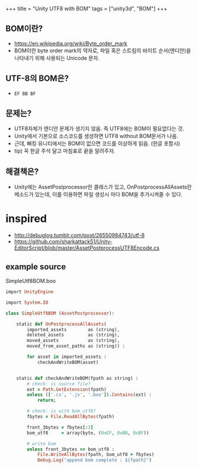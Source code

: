 +++
title = "Unity UTF8 with BOM"
tags = ["unity3d", "BOM"]
+++

## BOM이란?

- <https://en.wikipedia.org/wiki/Byte_order_mark>
- BOM이란 byte order mark의 약자로, 파일 혹은 스트림의 바이트 순서(엔디안)을 나타내기 위해 사용되는 Unicode 문자.

## UTF-8의 BOM은?

- `EF BB BF`

## 문제는?

- UTF8자체가 엔디안 문제가 생기지 않음. 즉 UTF8에는 BOM이 필요없다는 것.
- Unity에서 기본으로 소스코드를 생성하면 UTF8 without BOM문서가 나옴.
- 근데, 뻐킹 유니티에서는 BOM이 없으면 코드를 이상하게 읽음. (한글 포함시)
- tip) 꼭 한글 주석 달고 마침표로 끝을 알려주자.

## 해결책은?

-  Unity에는 AssetPostprocessor란 클래스가 있고, OnPostprocessAllAssets란 메소드가 있는데, 이를 이용하면 파일 생성시 마다 BOM을 추가시켜줄 수 있다.

# inspired

- <http://debuglog.tumblr.com/post/26550984743/utf-8>
- <https://github.com/sharkattack51/Unity-EditorScript/blob/master/AssetPostprocessUTF8Encode.cs>

## example source

SimpleUtf8BOM.boo

``` ruby
import UnityEngine

import System.IO

class SimpleUtf8BOM (AssetPostprocessor):

	static def OnPostprocessAllAssets(
		imported_assets        as (string),
		deleted_assets         as (string),
		moved_assets           as (string),
		moved_from_asset_paths as (string)) :

		for asset in imported_assets :
			checkAndWriteBOM(asset)


	static def checkAndWriteBOM(fpath as string) :
		# check: is source file?
		ext = Path.GetExtension(fpath)
		unless (['.cs', '.js', '.boo']).Contains(ext) :
			return;

		# check: is with bom_utf8?
		fbytes = File.ReadAllBytes(fpath)

		front_3bytes = fbytes[:3]
		bom_utf8     = array(byte, (0xEF, 0xBB, 0xBF))

		# write bom
		unless front_3bytes == bom_utf8 :
			File.WriteAllBytes(fpath, bom_utf8 + fbytes)
			Debug.Log("append bom complete : ${fpath}")
```